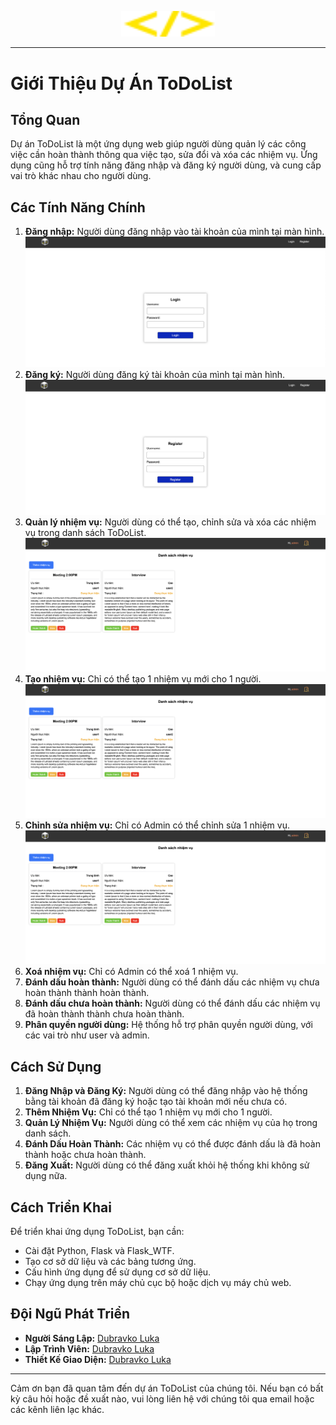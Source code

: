 <p align="center">
  <img width="150" src="/readme/logo.svg" alt="Logo">
</p>

---

# Giới Thiệu Dự Án ToDoList

## Tổng Quan

Dự án ToDoList là một ứng dụng web giúp người dùng quản lý các công việc cần hoàn thành thông qua việc tạo, sửa đổi và xóa các nhiệm vụ. Ứng dụng cũng hỗ trợ tính năng đăng nhập và đăng ký người dùng, và cung cấp vai trò khác nhau cho người dùng.

## Các Tính Năng Chính
1. **Đăng nhập:** Người dùng đăng nhập vào tài khoản của mình tại màn hình.
![Logo](/readme/login.png)
1. **Đăng ký:** Người dùng đăng ký tài khoản của mình tại màn hình.
![Logo](/readme/register.png)
3. **Quản lý nhiệm vụ:** Người dùng có thể tạo, chỉnh sửa và xóa các nhiệm vụ trong danh sách ToDoList.
![Logo](/readme/home.png)
4. **Tạo nhiệm vụ:** Chỉ có thể tạo 1 nhiệm vụ mới cho 1 người.
![Logo](/readme/home.png)
5. **Chỉnh sửa nhiệm vụ:** Chỉ có Admin có thể chỉnh sửa 1 nhiệm vụ.
![Logo](/readme/home.png)
6. **Xoá nhiệm vụ:** Chỉ có Admin có thể xoá 1 nhiệm vụ.
7. **Đánh dấu hoàn thành:** Người dùng có thể đánh dấu các nhiệm vụ chưa hoàn thành thành hoàn thành.
8. **Đánh dấu chưa hoàn thành:** Người dùng có thể đánh dấu các nhiệm vụ đã hoàn thành thành chưa hoàn thành.
9. **Phân quyền người dùng:** Hệ thống hỗ trợ phân quyền người dùng, với các vai trò như user và admin.

## Cách Sử Dụng

1. **Đăng Nhập và Đăng Ký:** Người dùng có thể đăng nhập vào hệ thống bằng tài khoản đã đăng ký hoặc tạo tài khoản mới nếu chưa có.
2. **Thêm Nhiệm Vụ:** Chỉ có thể tạo 1 nhiệm vụ mới cho 1 người.
3. **Quản Lý Nhiệm Vụ:** Người dùng có thể xem các nhiệm vụ của họ trong danh sách.
4. **Đánh Dấu Hoàn Thành:** Các nhiệm vụ có thể được đánh dấu là đã hoàn thành hoặc chưa hoàn thành.
5. **Đăng Xuất:** Người dùng có thể đăng xuất khỏi hệ thống khi không sử dụng nữa.

## Cách Triển Khai

Để triển khai ứng dụng ToDoList, bạn cần:

- Cài đặt Python, Flask và Flask_WTF.
- Tạo cơ sở dữ liệu và các bảng tương ứng.
- Cấu hình ứng dụng để sử dụng cơ sở dữ liệu.
- Chạy ứng dụng trên máy chủ cục bộ hoặc dịch vụ máy chủ web.

## Đội Ngũ Phát Triển

- **Người Sáng Lập:** [Dubravko Luka](https://github.com/dubravko-luka)
- **Lập Trình Viên:** [Dubravko Luka](https://github.com/dubravko-luka)
- **Thiết Kế Giao Diện:** [Dubravko Luka](https://github.com/dubravko-luka)

---

Cảm ơn bạn đã quan tâm đến dự án ToDoList của chúng tôi. Nếu bạn có bất kỳ câu hỏi hoặc đề xuất nào, vui lòng liên hệ với chúng tôi qua email hoặc các kênh liên lạc khác.